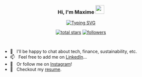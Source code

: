 <h3 align="center">
  Hi, I'm Maxime
  <img src="https://media.giphy.com/media/hvRJCLFzcasrR4ia7z/giphy.gif" width="28">
</h3>

<!-- Typing SVG by DenverCoder1 - https://github.com/DenverCoder1/readme-typing-svg -->
<p align="center">
<a href="https://git.io/typing-svg"><img src="https://readme-typing-svg.demolab.com?font=Fira+Code&pause=1000&width=435&lines=Working+as+a+finance+consultant...;but+having+fun+coding!;Nice+to+meet+you+%3A)" alt="Typing SVG" /></a>
</p>

<!-- Social badges section -->
<!-- Badges with custom icons - https://github.com/DenverCoder1/custom-icon-badges -->
<!-- View counter - https://github.com/DenverCoder1/Simple-View-Counter -->
<p align="center">
  <a href="https://github.com/MaximeThm?tab=repositories&sort=stargazers">
    <img alt="total stars" title="Total stars on GitHub" src="https://custom-icon-badges.demolab.com/github/stars/MaximeThm?color=55960c&style=for-the-badge&labelColor=488207&logo=star"/></a>
  <a href="https://github.com/MaximeThm?tab=followers">
    <img alt="followers" title="Follow me on Github" src="https://custom-icon-badges.demolab.com/github/followers/MaximeThm?color=236ad3&labelColor=1155ba&style=for-the-badge&logo=person-add&label=Follow&logoColor=white"/></a>
</p>

<br/>

- 💬 &nbsp; I'll be happy to chat about tech, finance, sustainability, etc.
- 📫 &nbsp; Feel free to add me on [LinkedIn](https://www.linkedin.com/in/thomas-maxime/)...
- 📸 &nbsp; Or follow me on [Instagram](https://www.instagram.com/max7th/)!
- 📝 &nbsp; Checkout my [resume](https://docs.google.com/document/d/1Dx-DusFBJP8wfH12yhJnc_sPZBJ_vRe1vEr1JvUvtzA/view?usp=sharing).

<br>
